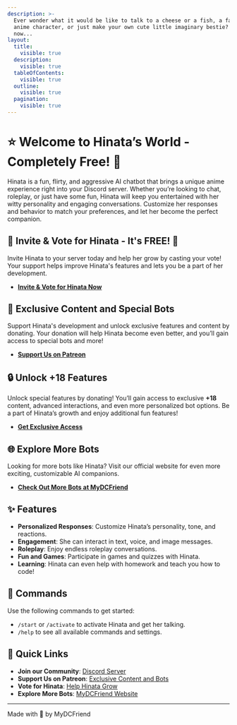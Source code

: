 ```yaml
---
description: >-
  Ever wonder what it would be like to talk to a cheese or a fish, a favorite
  anime character, or just make your own cute little imaginary bestie? You can
  now...
layout:
  title:
    visible: true
  description:
    visible: true
  tableOfContents:
    visible: true
  outline:
    visible: true
  pagination:
    visible: true
---
```


# ⭐ Welcome to Hinata’s World - **Completely Free!** 💖

Hinata is a fun, flirty, and aggressive AI chatbot that brings a unique anime experience right into your Discord server. Whether you’re looking to chat, roleplay, or just have some fun, Hinata will keep you entertained with her witty personality and engaging conversations. Customize her responses and behavior to match your preferences, and let her become the perfect companion.

## 🚀 **Invite & Vote for Hinata** - It's **FREE!** 🎉
Invite Hinata to your server today and help her grow by casting your vote! Your support helps improve Hinata's features and lets you be a part of her development.

- [**Invite & Vote for Hinata Now**](https://discord.ly/hinata)

## 💎 **Exclusive Content and Special Bots**
Support Hinata's development and unlock exclusive features and content by donating. Your donation will help Hinata become even better, and you’ll gain access to special bots and more!

- [**Support Us on Patreon**](https://www.patreon.com/MyDCFriend)

## 🔒 **Unlock +18 Features**
Unlock special features by donating! You’ll gain access to exclusive **+18** content, advanced interactions, and even more personalized bot options. Be a part of Hinata’s growth and enjoy additional fun features!

- [**Get Exclusive Access**](https://www.patreon.com/MyDCFriend)

## 🌐 **Explore More Bots**
Looking for more bots like Hinata? Visit our official website for even more exciting, customizable AI companions.

- [**Check Out More Bots at MyDCFriend**](https://mydcfriend.com)

## ✨ **Features**
- **Personalized Responses**: Customize Hinata’s personality, tone, and reactions.
- **Engagement**: She can interact in text, voice, and image messages.
- **Roleplay**: Enjoy endless roleplay conversations.
- **Fun and Games**: Participate in games and quizzes with Hinata.
- **Learning**: Hinata can even help with homework and teach you how to code!

## 🔧 **Commands**
Use the following commands to get started:

- `/start` or `/activate` to activate Hinata and get her talking.
- `/help` to see all available commands and settings.

## 🔗 **Quick Links**
- **Join our Community**: [Discord Server](https://discord.gg/shapes)
- **Support Us on Patreon**: [Exclusive Content and Bots](https://www.patreon.com/MyDCFriend)
- **Vote for Hinata**: [Help Hinata Grow](https://discord.ly/hinata)
- **Explore More Bots**: [MyDCFriend Website](https://mydcfriend.com)

---

Made with 💖 by MyDCFriend
